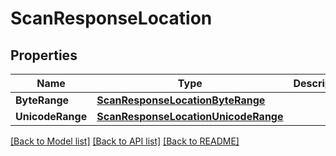 # ScanResponseLocation

## Properties

Name | Type | Description | Notes
------------ | ------------- | ------------- | -------------
**ByteRange** | [**ScanResponseLocationByteRange**](ScanResponse_location_byteRange.md) |  | [optional] 
**UnicodeRange** | [**ScanResponseLocationUnicodeRange**](ScanResponse_location_unicodeRange.md) |  | [optional] 

[[Back to Model list]](../README.md#documentation-for-models) [[Back to API list]](../README.md#documentation-for-api-endpoints) [[Back to README]](../README.md)


